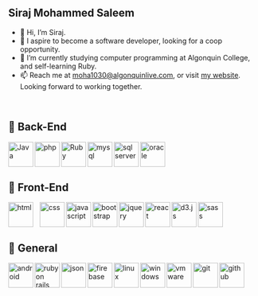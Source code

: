 ## Siraj Mohammed Saleem
- 👋 Hi, I’m Siraj.
- 👀 I aspire to become a software developer, looking for a coop opportunity.
- :school: I’m currently studying computer programming at Algonquin College, and self-learning Ruby.
- 📫 Reach me at moha1030@algonquinlive.com, or visit <a href="https://www.sirajsaleem.com">my website</a>. Looking forward to working together.
<br/>

## :robot: Back-End

<img align="left" alt="Java" width="50px" src="https://cdn.jsdelivr.net/gh/devicons/devicon/icons/java/java-original-wordmark.svg"/>
<img align="left" alt="php" width="50px" src="https://cdn.jsdelivr.net/gh/devicons/devicon/icons/php/php-original.svg"/>
<img align="left" alt="Ruby" width="50px" src="https://cdn.jsdelivr.net/gh/devicons/devicon/icons/ruby/ruby-original.svg"/>
<img align="left" alt="mysql" width="50px" src="https://cdn.jsdelivr.net/gh/devicons/devicon/icons/mysql/mysql-original-wordmark.svg"/>
<img align="left" alt="sql server" width="50px" src="https://sirajsaleem.com/images/portfolio/microsoft-sql-server-logo.png"/>
<img alt="oracle" width="50px" src="https://sirajsaleem.com/images/portfolio/oracle.png"/>

<br>

## :robot: Front-End

<img align="left" alt="html" width="50px" style="padding-right:10px;" src="https://cdn.jsdelivr.net/gh/devicons/devicon/icons/html5/html5-original.svg"/>
<img align="left" alt="css" width="50px" src="https://cdn.jsdelivr.net/gh/devicons/devicon/icons/css3/css3-original.svg"/>
<img align="left" alt="javascript" width="50px" src="https://cdn.jsdelivr.net/gh/devicons/devicon/icons/javascript/javascript-original.svg"/>
<img align="left" alt="bootstrap" width="50px" src="https://cdn.jsdelivr.net/gh/devicons/devicon/icons/bootstrap/bootstrap-original.svg"/>
<img align="left" alt="jquery" width="50px" src="https://cdn.jsdelivr.net/gh/devicons/devicon/icons/jquery/jquery-original.svg"/>
<img align="left" alt="react" width="50px" src="https://cdn.jsdelivr.net/gh/devicons/devicon/icons/react/react-original.svg"/>
<img align="left" alt="d3.js" width="50px" src="https://cdn.jsdelivr.net/gh/devicons/devicon/icons/d3js/d3js-original.svg"/>
<img alt="sass" width="50px" src="https://cdn.jsdelivr.net/gh/devicons/devicon/icons/sass/sass-original.svg"/>

<br>

## :robot: General

<img align="left" alt="android" width="50px" src="https://cdn.jsdelivr.net/gh/devicons/devicon/icons/android/android-original.svg"/>
<img align="left" alt="ruby on rails" width="50px" src="https://cdn.jsdelivr.net/gh/devicons/devicon/icons/rails/rails-plain.svg"/>
<img align="left" alt="json" width="50px" src="https://sirajsaleem.com/images/portfolio/json.png"/>
<img align="left" alt="firebase" width="50px" src="https://cdn.jsdelivr.net/gh/devicons/devicon/icons/firebase/firebase-plain.svg"/>
<img align="left" alt="linux" width="50px" src="https://sirajsaleem.com/images/portfolio/linux-logo.png"/>
<img align="left" alt="windows" width="50px" src="https://sirajsaleem.com/images/portfolio/windows.png"/>
<img align="left" alt="vmware" width="50px" src="https://sirajsaleem.com/images/portfolio/vmware.png"/>
<img align="left" alt="git" width="50px" src="https://cdn.jsdelivr.net/gh/devicons/devicon/icons/git/git-original.svg"/>
<img alt="github" width="50px" src="https://cdn.jsdelivr.net/gh/devicons/devicon/icons/github/github-original.svg"/>

<br/>
<!--
 ## :bar_chart: Stats

 ![Siraj's GitHub stats](https://github-readme-stats.vercel.app/api?username=sirajms5&show_icons=true&theme=gruvbox)
-->
<!---
sirajms5/sirajms5 is a ✨ special ✨ repository because its `README.md` (this file) appears on your GitHub profile.
You can click the Preview link to take a look at your changes.
--->
